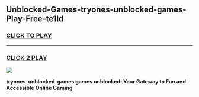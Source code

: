 
## Unblocked-Games-tryones-unblocked-games-Play-Free-te1ld
<h3>
<a href="https://premium76.site?title=tryones-unblocked-games&ref=17A">CLICK TO PLAY</a></h3>
<hr>

<h3>
<a href="https://premium76.site?title=tryones-unblocked-games&ref=17A">CLICK 2 PLAY</a>
  
</h3>

<a href="https://premium76.site?title=tryones-unblocked-games&ref=17A"><img src="https://clearcache.store/games.png"></a>


**tryones-unblocked-games games unblocked: Your Gateway to Fun and Accessible Online Gaming**
